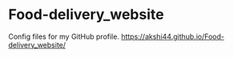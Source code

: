 # Food-delivery_website
Config files for my GitHub profile.
https://akshi44.github.io/Food-delivery_website/
